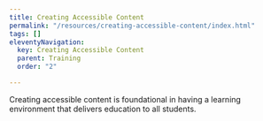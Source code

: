 ```yaml
---
title: Creating Accessible Content
permalink: "/resources/creating-accessible-content/index.html"
tags: []
eleventyNavigation:
  key: Creating Accessible Content
  parent: Training
  order: "2"

---
```

Creating accessible content is foundational in having a learning environment that delivers education to all students.